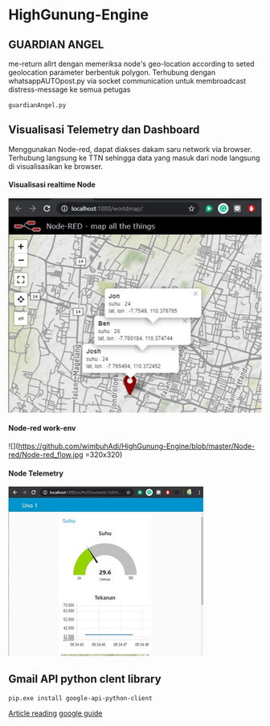 # HighGunung-Engine

## GUARDIAN ANGEL
me-return allrt dengan memeriksa node's geo-location according to seted geolocation parameter berbentuk polygon. Terhubung dengan whatsappAUTOpost.py via socket communication untuk membroadcast distress-message ke semua petugas
```
guardianAngel.py 
```


## Visualisasi Telemetry dan Dashboard
Menggunakan Node-red, dapat diakses dakam saru network via browser. Terhubung langsung ke TTN sehingga data yang masuk dari node langsung di visualisasikan ke browser. 
#### Visualisasi realtime Node
![](https://github.com/wimbuhAdi/HighGunung-Engine/blob/master/Node-red/visualisasi-node.jpg)
#### Node-red work-env
![](https://github.com/wimbuhAdi/HighGunung-Engine/blob/master/Node-red/Node-red_flow.jpg =320x320)
#### Node Telemetry
![](https://github.com/wimbuhAdi/HighGunung-Engine/blob/master/Node-red/nodeTelemetry-dashboard.jpg)



## Gmail API python clent library
```
pip.exe install google-api-python-client
```
[Article reading](https://blog.mailtrap.io/send-emails-with-gmail-api/#How_to_make_your_app_send_emails_with_Gmail_API)    [google guide](https://developers.google.com/gmail/api/quickstart/python)
